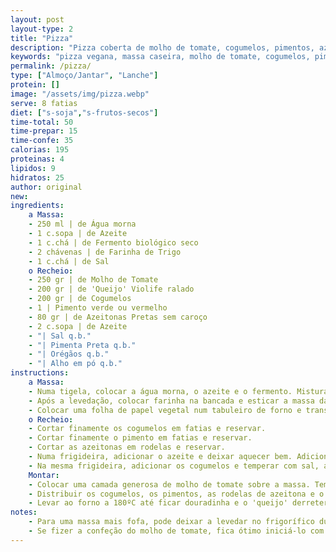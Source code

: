```yaml
---
layout: post
layout-type: 2
title: "Pizza"
description: "Pizza coberta de molho de tomate, cogumelos, pimentos, azeitonas e 'queijo' derretido"
keywords: "pizza vegana, massa caseira, molho de tomate, cogumelos, pimentos, azeitonas, queijo Violife, receita vegana, refeição saudável, pizza sem glúten"
permalink: /pizza/
type: ["Almoço/Jantar", "Lanche"]
protein: []
image: "/assets/img/pizza.webp"
serve: 8 fatias
diet: ["s-soja","s-frutos-secos"]
time-total: 50
time-prepar: 15
time-confe: 35
calorias: 195
proteinas: 4
lipidos: 9
hidratos: 25
author: original
new:
ingredients:
    a Massa:
    - 250 ml | de Água morna
    - 1 c.sopa | de Azeite
    - 1 c.chá | de Fermento biológico seco
    - 2 chávenas | de Farinha de Trigo
    - 1 c.chá | de Sal
    o Recheio:
    - 250 gr | de Molho de Tomate
    - 200 gr | de 'Queijo' Violife ralado
    - 200 gr | de Cogumelos
    - 1 | Pimento verde ou vermelho
    - 80 gr | de Azeitonas Pretas sem caroço
    - 2 c.sopa | de Azeite
    - "| Sal q.b."
    - "| Pimenta Preta q.b."
    - "| Orégãos q.b."
    - "| Alho em pó q.b."
instructions:
    a Massa:
    - Numa tigela, colocar a água morna, o azeite e o fermento. Misturar bem e cubrir com um pano. - Deixar levedar por, pelo menos, 1 hora.
    - Após a levedação, colocar farinha na bancada e esticar a massa da pizza com um rolo até atingir a espessura desejada.
    - Colocar uma folha de papel vegetal num tabuleiro de forno e transferir a massa para o tabuleiro.
    o Recheio:
    - Cortar finamente os cogumelos em fatias e reservar.
    - Cortar finamente o pimento em fatias e reservar.
    - Cortar as azeitonas em rodelas e reservar.
    - Numa frigideira, adicionar o azeite e deixar aquecer bem. Adicionar os pimentos e temperar com sal, alho em pó, pimenta preta e orégãos. Mexer até que fiquem bem cozinhados e retirar da frigideira. Reservar.
    - Na mesma frigideira, adicionar os cogumelos e temperar com sal, alho em pó, pimenta preta e orégãos. Mexer até que percam os sucos e fiquem completamente cozinhados. Retirar do fogo e reservar.
    Montar:
    - Colocar uma camada generosa de molho de tomate sobre a massa. Temperar com alho em pó e pimenta preta.
    - Distribuir os cogumelos, os pimentos, as rodelas de azeitona e o 'queijo' por cima. Finalizar com orégãos.
    - Levar ao forno a 180ºC até ficar douradinha e o 'queijo' derreter.
notes:
    - Para uma massa mais fofa, pode deixar a levedar no frigorífico durante 24h.
    - Se fizer a confeção do molho de tomate, fica ótimo iniciá-lo com um refogado de cebola e alho.
---
```


